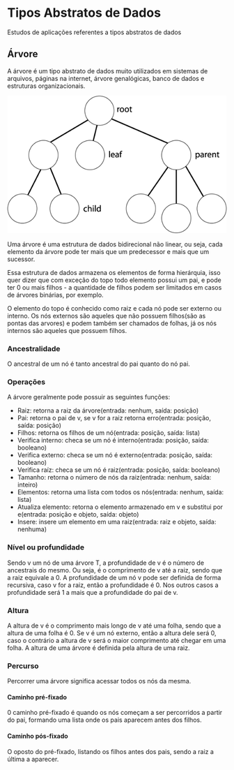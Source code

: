 # Tipos Abstratos de Dados
Estudos de aplicações referentes a tipos abstratos de dados

## Árvore
A árvore é um tipo abstrato de dados muito utilizados em sistemas de arquivos, páginas na internet, 
árvore genalógicas, banco de dados e estruturas organizacionais.

![Árvore](arvore.gif)

Uma árvore é uma estrutura de dados bidirecional não linear, ou seja, cada elemento da árvore pode ter mais 
que um predecessor e mais que um sucessor.

Essa estrutura de dados armazena os elementos de forma hierárquia, isso quer dizer que com exceção do topo
todo elemento possui um pai, e pode ter 0 ou mais filhos - a quantidade de filhos podem ser limitados em casos
de árvores binárias, por exemplo.

O elemento do topo é conhecido como raiz e cada nó pode ser externo ou interno. Os nós externos são aqueles que não
possuem filhos(são as pontas das arvores) e podem também ser chamados de folhas, já os nós internos são aqueles
que possuem filhos.

### Ancestralidade
O ancestral de um nó é tanto ancestral do pai quanto do nó pai.

### Operações
A árvore geralmente pode possuir as seguintes funções:

* Raiz: retorna a raiz da árvore(entrada: nenhum, saída: posição)
* Pai: retorna o pai de v, se v for a raiz retorna erro(entrada: posição, saída: posição)
* Filhos: retorna os filhos de um nó(entrada: posição, saída: lista)
* Verifica interno: checa se um nó é interno(entrada: posição, saída: booleano)
* Verifica externo: checa se um nó é externo(entrada: posição, saída: booleano)
* Verifica raíz: checa se um nó é raiz(entrada: posição, saída: booleano)
* Tamanho: retorna o número de nós da raiz(entrada: nenhum, saída: inteiro)
* Elementos: retorna uma lista com todos os nós(entrada: nenhum, saída: lista)
* Atualiza elemento: retorna o elemento armazenado em v e substitui por e(entrada: posição e objeto, saída: objeto)
* Insere: insere um elemento em uma raiz(entrada: raiz e objeto, saída: nenhuma)

### Nível ou profundidade
Sendo v um nó de uma árvore T, a profundidade de v é o número de ancestrais do mesmo. Ou seja, é o comprimento de v
até a raiz, sendo que a raiz equivale a 0. 
A profundidade de um nó v pode ser definida de forma recursiva, caso v for a raiz, então a profundidade é 0. Nos outros casos
a profundidade será 1 a mais que a profundidade do pai de v.

### Altura
A altura de v é o comprimento mais longo de v até uma folha, sendo que a altura de uma folha é 0.
Se v é um nó externo, então a altura dele será 0, caso o contrário a altura de v será o maior comprimento até chegar em uma folha.
A altura de uma árvore é definida pela altura de uma raiz.

### Percurso 
Percorrer uma árvore significa acessar todos os nós da mesma.

#### Caminho pré-fixado
0 caminho pré-fixado é quando os nós começam a ser percorridos a partir do pai, formando uma lista onde os pais aparecem antes dos filhos.

#### Caminho pós-fixado
O oposto do pré-fixado, listando os filhos antes dos pais, sendo a raiz a última a aparecer.